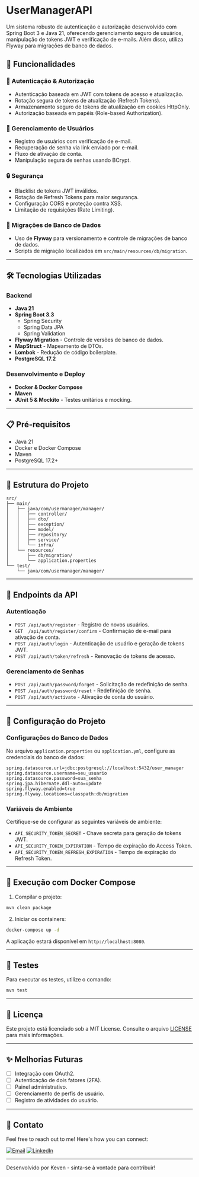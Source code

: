 
# UserManagerAPI

Um sistema robusto de autenticação e autorização desenvolvido com Spring Boot 3 e Java 21, oferecendo gerenciamento seguro de usuários, manipulação de tokens JWT e verificação de e-mails. Além disso, utiliza Flyway para migrações de banco de dados.

## 🚀 Funcionalidades

### 🔑 Autenticação & Autorização
- Autenticação baseada em JWT com tokens de acesso e atualização.
- Rotação segura de tokens de atualização (Refresh Tokens).
- Armazenamento seguro de tokens de atualização em cookies HttpOnly.
- Autorização baseada em papéis (Role-based Authorization).

### 👤 Gerenciamento de Usuários
- Registro de usuários com verificação de e-mail.
- Recuperação de senha via link enviado por e-mail.
- Fluxo de ativação de conta.
- Manipulação segura de senhas usando BCrypt.

### 🔒 Segurança
- Blacklist de tokens JWT inválidos.
- Rotação de Refresh Tokens para maior segurança.
- Configuração CORS e proteção contra XSS.
- Limitação de requisições (Rate Limiting).

### 📑 Migrações de Banco de Dados
- Uso de **Flyway** para versionamento e controle de migrações de banco de dados.
- Scripts de migração localizados em `src/main/resources/db/migration`.

---

## 🛠️ Tecnologias Utilizadas

### Backend
- **Java 21**
- **Spring Boot 3.3**
  - Spring Security
  - Spring Data JPA
  - Spring Validation
- **Flyway Migration** - Controle de versões de banco de dados.
- **MapStruct** - Mapeamento de DTOs.
- **Lombok** - Redução de código boilerplate.
- **PostgreSQL 17.2**

### Desenvolvimento e Deploy
- **Docker & Docker Compose**
- **Maven**
- **JUnit 5 & Mockito** - Testes unitários e mocking.

---

## 📋 Pré-requisitos

- Java 21
- Docker e Docker Compose
- Maven
- PostgreSQL 17.2+

---

## 📂 Estrutura do Projeto

```
src/
├── main/
│   ├── java/com/usermanager/manager/
│   │   ├── controller/
│   │   ├── dto/
│   │   ├── exception/
│   │   ├── model/
│   │   ├── repository/
│   │   ├── service/
│   │   └── infra/
│   └── resources/
│       ├── db/migration/
│       └── application.properties
└── test/
    └── java/com/usermanager/manager/
```

---

## 🔑 Endpoints da API

### Autenticação
- `POST /api/auth/register` - Registro de novos usuários.
- `GET  /api/auth/register/confirm` - Confirmação de e-mail para ativação de conta.
- `POST /api/auth/login` - Autenticação de usuário e geração de tokens JWT.
- `POST /api/auth/token/refresh` - Renovação de tokens de acesso.

### Gerenciamento de Senhas
- `POST /api/auth/password/forget` - Solicitação de redefinição de senha.
- `POST /api/auth/password/reset` - Redefinição de senha.
- `POST /api/auth/activate` - Ativação de conta do usuário.

---

## 📑 Configuração do Projeto

### Configurações do Banco de Dados
No arquivo `application.properties` ou `application.yml`, configure as credenciais do banco de dados:

```properties
spring.datasource.url=jdbc:postgresql://localhost:5432/user_manager
spring.datasource.username=seu_usuario
spring.datasource.password=sua_senha
spring.jpa.hibernate.ddl-auto=update
spring.flyway.enabled=true
spring.flyway.locations=classpath:db/migration
```

### Variáveis de Ambiente
Certifique-se de configurar as seguintes variáveis de ambiente:

- `API_SECURITY_TOKEN_SECRET` - Chave secreta para geração de tokens JWT.
- `API_SECURITY_TOKEN_EXPIRATION` - Tempo de expiração do Access Token.
- `API_SECURITY_TOKEN_REFRESH_EXPIRATION` - Tempo de expiração do Refresh Token.

---

## 🐳 Execução com Docker Compose

1. Compilar o projeto:
```bash
mvn clean package
```

2. Iniciar os containers:
```bash
docker-compose up -d
```

A aplicação estará disponível em `http://localhost:8080`.

---

## 🧪 Testes

Para executar os testes, utilize o comando:
```bash
mvn test
```

---

## 📜 Licença

Este projeto está licenciado sob a MIT License. Consulte o arquivo [LICENSE](LICENSE) para mais informações.

---

## ✨ Melhorias Futuras

- [ ] Integração com OAuth2.
- [ ] Autenticação de dois fatores (2FA).
- [ ] Painel administrativo.
- [ ] Gerenciamento de perfis de usuário.
- [ ] Registro de atividades do usuário.

---

## 📧 Contato

Feel free to reach out to me! Here's how you can connect:

[![Email](https://img.shields.io/badge/Email-keven.moraes.dev%40gmail.com-D14836?style=for-the-badge&logo=gmail&logoColor=white)](mailto:keven.moraes.dev@gmail.com)
[![LinkedIn](https://img.shields.io/badge/LinkedIn-Connect-0077B5?style=for-the-badge&logo=linkedin&logoColor=white)](https://www.linkedin.com/in/keven-santos-430849201/)

---
Desenvolvido por Keven - sinta-se à vontade para contribuir!
